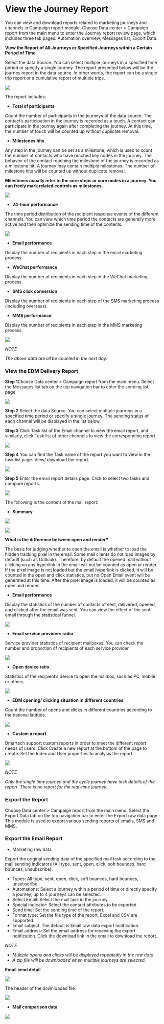 # View the Journey Report

You can view and download reports related to marketing journeys and channels in Campaign report module. Choose Data center > Campaign report from the main menu to enter the Journey report review page, which includes three tab pages: Automation overview, Messages list, Export Data.

**View the Report of All Journeys or Specified Journeys within a Certain Period of Time**

&#x20;Select the data Source. You can select multiple journeys in a specified time period or specify a single journey. The report presented below will be the journey report in the data source. In other words, the report can be a single trip report or a cumulative report of multiple trips.

![](<../.gitbook/assets/image (535).png>)

The report includes:&#x20;

* **Total of participants**&#x20;

Count the number of participants in the journeys of the data source. The contact’s participation in the journey is recorded as a touch. A contact can participate in the journey again after completing the journey. At this time, the number of touch will be counted up without duplicate removal.&#x20;

* **Milestones hits**

&#x20;Any step in the journey can be set as a milestone, which is used to count the number of contacts who have reached key nodes in the journey. The behavior of the contact reaching the milestone of the journey is recorded as a milestone hit. A journey may contain multiple milestones. The number of milestone hits will be counted up without duplicate removal.&#x20;

**Milestones usually refer to the core steps or core nodes in a journey. You can freely mark related controls as milestones.**

![](<../.gitbook/assets/image (519).png>)

* **24-hour performance**

The time period distribution of the recipient response events of the different channels. You can view which time period the contacts are generally more active and then optimize the sending time of the contents.

![](<../.gitbook/assets/image (506).png>)

* **Email performance**&#x20;

Display the number of recipients in each step in the email marketing process.&#x20;

* **WeChat performance**&#x20;

Display the number of recipients in each step in the WeChat marketing process.&#x20;

* **SMS click conversion**

Display the number of recipients in each step of the SMS marketing process (including overseas).&#x20;

* **MMS performance**&#x20;

Display the number of recipients in each step in the MMS marketing process.

![](<../.gitbook/assets/image (497).png>)

_NOTE_&#x20;

_The above data are all be counted in the next day._

### View the EDM Delivery Report

**Step 1**Choose Data center > Campaign report from the main menu. Select the Messages list tab on the top navigation bar to enter the sending list page.

![](<../.gitbook/assets/image (503).png>)

**Step 2** Select the data Source. You can select multiple journeys in a specified time period or specify a single journey. The sending status of each channel will be displayed in the list below.

**Step 3** Click Task list of the Email channel to view the email report, and similarly, click Task list of other channels to view the corresponding report.

![](<../.gitbook/assets/image (508).png>)

**Step 4**  You can find the Task name of the report you want to view in the task list page. View/ download the report.

![](<../.gitbook/assets/image (564).png>)

**Step 5** Enter the email report details page. Click to select two tasks and compare reports.

![](<../.gitbook/assets/image (512).png>)

The following is the content of the mail report:&#x20;

* **Summary**

![](<../.gitbook/assets/image (507).png>)

![](<../.gitbook/assets/image (551).png>)

**What is the difference between open and render?**&#x20;

The basis for judging whether to open the email is whether to load the hidden tracking pixel in the email. Some mail clients do not load images by default (such as Outlook). Therefore, by default the opened mail without clicking on any hyperlink in the email will not be counted as open or render. If the pixel image is not loaded but the email hyperlink is clicked, it will be counted in the open and click statistics, but no Open Email event will be generated at this time. After the pixel image is loaded, it will be counted as open and render.&#x20;

* **Email performance**&#x20;

Display the statistics of the number of contacts of sent, delivered, opened, and clicked after the email was sent. You can view the effect of the sent email through the statistical funnel.

![](<../.gitbook/assets/image (545).png>)

* **Email service providers radio**&#x20;

Service provider statistics of recipient mailboxes. You can check the number and proportion of recipients of each service provider.

![](<../.gitbook/assets/image (558).png>)

* **Open device ratio**&#x20;

Statistics of the recipient’s device to open the mailbox, such as PC, mobile or others.

![](<../.gitbook/assets/image (514).png>)

* **EDM opening/ clicking situation in different countries**

&#x20;Count the number of opens and clicks in different countries according to the national latitude.

![](<../.gitbook/assets/image (534).png>)

* **Custom a report**

Dmartech support custom reports in order to meet the different report needs of users. Click Create a new report at the bottom of the page to create. Set the Index and User properties to analysis the report.

![](<../.gitbook/assets/image (524).png>)

_NOTE_&#x20;

_Only the single time journey and the cycle journey have task details of the report. There is no report for the real-time journey._

### **Export the Report**&#x20;

Choose Data center > Campaign report from the main menu. Select the Export Data tab on the top navigation bar to enter the Export raw data page. This module is used to export various sending reports of emails, SMS and MMS.&#x20;

### **Export the Email Report**&#x20;

* Marketing raw data&#x20;

Export the original sending data of the specified mail task according to the mail sending indicators (All type, sent, open, click, soft bounces, hard bounces, unsubscribe).&#x20;



* Types: All type, sent, open, click, soft bounces, hard bounces, unsubscribe.&#x20;
* Automations: Select a journey within a period of time or directly specify a journey, up to 4 journeys can be selected.&#x20;
* Select Email: Select the mail task in the journey.&#x20;
* Special indicator: Select the contact attributes to be exported.&#x20;
* Send time: Set the sending time of the report.&#x20;
* Format type: Set the file type of the report. Excel and CSV are supported.&#x20;
* Email subject: The default is Email raw data export notification.&#x20;
* Email address: Set the email address for receiving the export notification. Click the download link in the email to download the report.

_NOTE_&#x20;

* _Multiple opens and clicks will be displayed repeatedly in the raw data._&#x20;
* _A zip file will be downloaded when multiple journeys are selected._

**Email send detail**

![](<../.gitbook/assets/image (642) (1) (1) (1).png>)

The header of the downloaded file:

![](<../.gitbook/assets/image (502).png>)

* **Mail comparison data**

![](<../.gitbook/assets/image (641) (1) (1).png>)
